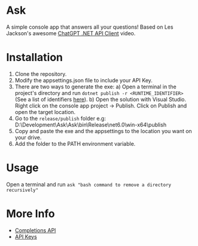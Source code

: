 # Ask
A simple console app that answers all your questions! Based on Les Jackson's awesome [ChatGPT .NET API Client](https://www.youtube.com/watch?v=25i-Dh6U6Cw) video.

# Installation
1. Clone the repository.
2. Modify the appsettings.json file to include your API Key.
3. There are two ways to generate the exe: 
    a) Open a terminal in the project's directory and run `dotnet publish -r <RUNTIME_IDENTIFIER>` (See a list of identifiers [here](https://learn.microsoft.com/en-us/dotnet/core/rid-catalog)).
    b) Open the solution with Visual Studio. Right click on the console app project -> Publish. Click on Publish and open the target location.
4. Go to the `release/publish` folder e.g: D:\Development\Ask\Ask\bin\Release\net6.0\win-x64\publish
5. Copy and paste the exe and the appsettings to the location you want on your drive.
6. Add the folder to the PATH environment variable.

# Usage
Open a terminal and run `ask "bash command to remove a directory recursively"`

# More Info
- [Completions API](https://platform.openai.com/docs/api-reference/completions)
- [API Keys](https://platform.openai.com/account/api-keys)